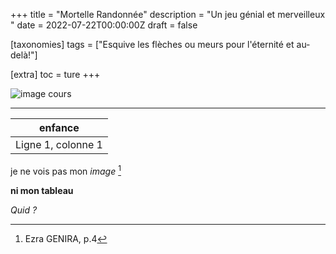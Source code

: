 +++
title = "Mortelle Randonnée"
description = "Un jeu génial et merveilleux "
date = 2022-07-22T00:00:00Z
draft = false

[taxonomies]
tags = ["Esquive les flèches ou meurs pour l'éternité et au-delà!"]

[extra]
toc = ture
+++

![image cours](https://www.google.com/logos/doodles/2024/seasonal-holidays-2024-6753651837110333-law.gif)

* * * * *

|enfance|
|--------
|Ligne 1, colonne 1|


je ne vois pas mon *image* [^2]
[^1]: Guillaume MATHIEU, p.3
[^2]: Ezra GENIRA, p.4

**ni mon tableau**

_Quid ?_